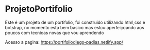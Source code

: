 # ProjetoPortifolio

Este é um projeto de um portifolio, foi construido utilizando html,css e botstrap, no momento esta bem basico
mas estou aperfeiçoando aos poucos com tecnicas novas que vou aprendendo

Acesso a pagina: https://portifoliodiego-padias.netlify.app/
